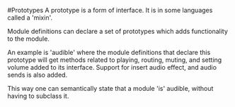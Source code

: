 #Prototypes
A prototype is a form of interface. It is in some languages called a 'mixin'.

Module definitions can declare a set of prototypes which adds functionality to the module.

An example is 'audible' where the module definitions that declare this prototype will get methods related to playing, routing, muting, and setting volume added to its interface. Support for insert audio effect, and audio sends is also added.

This way one can semantically state that a module 'is' audible, without having to subclass it.
